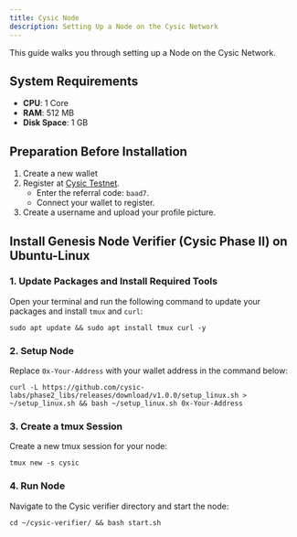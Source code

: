 ```yaml
---
title: Cysic Node
description: Setting Up a Node on the Cysic Network
---
```


This guide walks you through setting up a Node on the Cysic Network.

## System Requirements

- **CPU**: 1 Core
- **RAM**: 512 MB
- **Disk Space**: 1 GB

## Preparation Before Installation

1. Create a new wallet
2. Register at [Cysic Testnet](https://testnet.cysic.xyz/m/).
   - Enter the referral code: `baad7`.
   - Connect your wallet to register.
3. Create a username and upload your profile picture.

## Install Genesis Node Verifier (Cysic Phase II) on Ubuntu-Linux

### 1. Update Packages and Install Required Tools

Open your terminal and run the following command to update your packages and install `tmux` and `curl`:

```
sudo apt update && sudo apt install tmux curl -y
```

### 2. Setup Node

Replace `0x-Your-Address` with your wallet address in the command below:
```
curl -L https://github.com/cysic-labs/phase2_libs/releases/download/v1.0.0/setup_linux.sh > ~/setup_linux.sh && bash ~/setup_linux.sh 0x-Your-Address
```

### 3. Create a tmux Session

Create a new tmux session for your node:
```
tmux new -s cysic
```

### 4. Run Node

Navigate to the Cysic verifier directory and start the node:
```
cd ~/cysic-verifier/ && bash start.sh
```